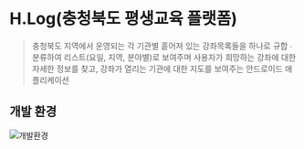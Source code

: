 # H.Log(충청북도 평생교육 플랫폼)
> 충청북도 지역에서 운영되는 각 기관별 흩어져 있는 강좌목록들을 하나로 규합 ∙ 분류하여 리스트(요일, 지역, 분야별)로 보여주며 사용자가 희망하는 강좌에 대한 자세한 정보를 찾고, 강좌가 열리는 기관에 대한 지도를 보여주는 안드로이드 애플리케이션

## 개발 환경
![개발환경](https://drive.google.com/file/d/1ExL0HvSylY5b1JUCe6PlV5Si1mpg1m0V/view?usp=sharing)
